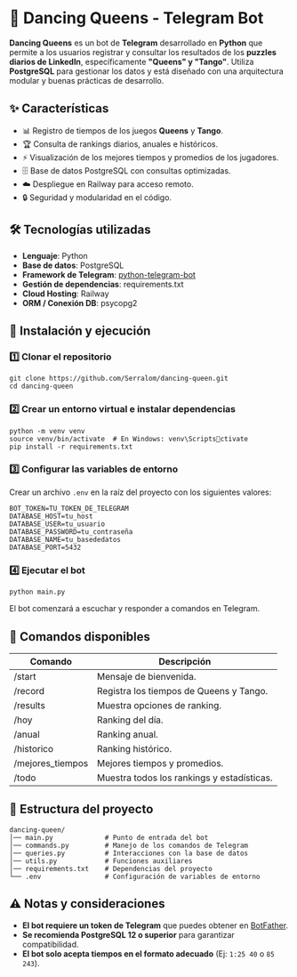# 🕺 Dancing Queens - Telegram Bot

**Dancing Queens** es un bot de **Telegram** desarrollado en **Python** que permite a los usuarios registrar y consultar los resultados de los **puzzles diarios de LinkedIn**, específicamente **"Queens" y "Tango"**. Utiliza **PostgreSQL** para gestionar los datos y está diseñado con una arquitectura modular y buenas prácticas de desarrollo.

## ✨ Características

- 📊 Registro de tiempos de los juegos **Queens** y **Tango**.
- 🏆 Consulta de rankings diarios, anuales e históricos.
- ⚡ Visualización de los mejores tiempos y promedios de los jugadores.
- 🗄️ Base de datos PostgreSQL con consultas optimizadas.
- ☁️ Despliegue en Railway para acceso remoto.
- 🔒 Seguridad y modularidad en el código.

## 🛠️ Tecnologías utilizadas

- **Lenguaje**: Python
- **Base de datos**: PostgreSQL
- **Framework de Telegram**: [python-telegram-bot](https://github.com/python-telegram-bot/python-telegram-bot)
- **Gestión de dependencias**: requirements.txt
- **Cloud Hosting**: Railway
- **ORM / Conexión DB**: psycopg2

## 🚀 Instalación y ejecución

### 1️⃣ Clonar el repositorio

```
git clone https://github.com/Serralom/dancing-queen.git
cd dancing-queen
```

### 2️⃣ Crear un entorno virtual e instalar dependencias

```
python -m venv venv
source venv/bin/activate  # En Windows: venv\Scriptsctivate
pip install -r requirements.txt
```

### 3️⃣ Configurar las variables de entorno

Crear un archivo `.env` en la raíz del proyecto con los siguientes valores:

```
BOT_TOKEN=TU_TOKEN_DE_TELEGRAM
DATABASE_HOST=tu_host
DATABASE_USER=tu_usuario
DATABASE_PASSWORD=tu_contraseña
DATABASE_NAME=tu_basededatos
DATABASE_PORT=5432
```

### 4️⃣ Ejecutar el bot

```
python main.py
```

El bot comenzará a escuchar y responder a comandos en Telegram.

## 📌 Comandos disponibles

| Comando        | Descripción |
|---------------|------------|
| /start        | Mensaje de bienvenida. |
| /record       | Registra los tiempos de Queens y Tango. |
| /results      | Muestra opciones de ranking. |
| /hoy         | Ranking del día. |
| /anual       | Ranking anual. |
| /historico   | Ranking histórico. |
| /mejores_tiempos | Mejores tiempos y promedios. |
| /todo        | Muestra todos los rankings y estadísticas. |

## 📖 Estructura del proyecto

```
dancing-queen/
│── main.py             # Punto de entrada del bot
│── commands.py         # Manejo de los comandos de Telegram
│── queries.py          # Interacciones con la base de datos
│── utils.py            # Funciones auxiliares
│── requirements.txt    # Dependencias del proyecto
└── .env                # Configuración de variables de entorno
```

## ⚠️ Notas y consideraciones

- **El bot requiere un token de Telegram** que puedes obtener en [BotFather](https://core.telegram.org/bots/tutorial#obtain-your-bot-token).
- **Se recomienda PostgreSQL 12 o superior** para garantizar compatibilidad.
- **El bot solo acepta tiempos en el formato adecuado** (Ej: `1:25 40` o `85 243`).

